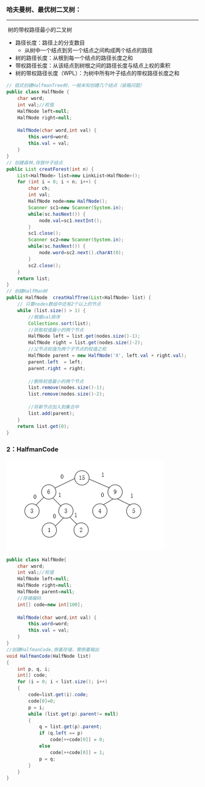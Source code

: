 ### 哈夫曼树、最优树二叉树：

------

​	树的带权路径最小的二叉树

- 路径长度：路径上的分支数目
  - 从树中一个结点到另一个结点之间构成两个结点的路径
- 树的路径长度：从根到每一个结点的路径长度之和
- 带权路径长度：从该结点到树根之间的路径长度与结点上权的乘积
- 树的带权路径长度（WPL）：为树中所有叶子结点的带权路径长度之和

```java
// 链式创建HalfmanTree树，一般未知创建几个结点（装箱问题）
public class HalfNode {
    char word;
    int val;//权值
    HalfNode left=null;
    HalfNode right=null;

    HalfNode(char word,int val) {
        this.word=word;
        this.val = val;
    }
}
// 创建森林,存放叶子结点
public List creatForest(int n) {
    List<HalfNode> list=new LinkList<HalfNode>();
    for (int i = 0; i < n; i++) {
        char ch;
        int val;
        HalfNode node=new HalfNode();
        Scanner sc1=new Scanner(System.in);
        while(sc.hasNext())	{
            node.val=sc1.nextInt();
        }
        sc1.close();
        Scanner sc2=new Scanner(System.in);
        while(sc.hasNext()) {
            node.word=sc2.next().charAt(0);
        }
        sc2.close();
    }
    return list;
}
// 创建HalfMan树
public HalfNode  creatHalfTree(List<HalfNode> list) {
    // 只要nodes数组中还有2个以上的节点
    while (list.size() > 1) {
        //根据val排序
        Collections.sort(list);
        //获取权值最小的两个节点
        HalfNode left = list.get(nodes.size()-1);
        HalfNode right = list.get(nodes.size()-2);
        //父节点权值为两个子节点的权值之和
        HalfNode parent = new HalfNode('X', left.val + right.val);
        parent.left  = left;
        parent.right = right;

        //删除权值最小的两个节点
        list.remove(nodes.size()-1);
        list.remove(nodes.size()-2);

        //将新节点加入到集合中
        list.add(parent);
    }
	return list.get(0);
}
```

### 2：HalfmanCode

![HalfmanCode.png](https://github.com/likang315/Algorithms-and-Data-Structures/blob/master/8%EF%BC%9A%E4%BA%8C%E5%8F%89%E6%A0%91%EF%BC%8C%E6%A0%91%E5%92%8C%E6%A3%AE%E6%9E%97/HalfmanCode.png?raw=true)

```java
public class HalfNode{
    char word;
    int val;//权值
    HalfNode left=null;
    HalfNode right=null;
    HalfNode parent=null;
    //存储编码
    int[] code=new int[100]; 

    HalfNode(char word,int val) {
        this.word=word;
        this.val = val;
    }
}
//创建HalfmanCode,倒着存储，需倒着输出
void HalfmanCode(HalfNode list)
{
    int p, q, i;
    int[] code;
    for (i = 0; i < list.size(); i++)
    {
        code=list.get(i).code;
        code[0]=0;
        p = i;
        while (list.get(p).parent!= null)
        {
            q = list.get(p).parent;
            if (q.left == p)
                code[++code[0]] = 0;
            else
                code[++code[0]] = 1;
            p = q;
        }
    }
}
```





